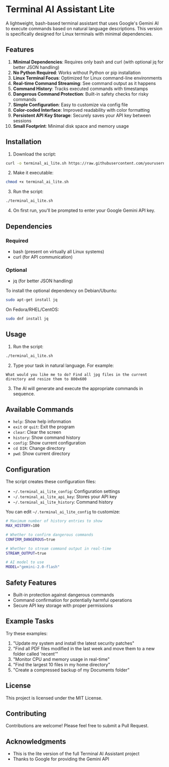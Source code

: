 # Terminal AI Assistant Lite

A lightweight, bash-based terminal assistant that uses Google's Gemini AI to execute commands based on natural language descriptions. This version is specifically designed for Linux terminals with minimal dependencies.

## Features

1. **Minimal Dependencies**: Requires only bash and curl (with optional jq for better JSON handling)
2. **No Python Required**: Works without Python or pip installation
3. **Linux Terminal Focus**: Optimized for Linux command-line environments
4. **Real-time Command Streaming**: See command output as it happens
5. **Command History**: Tracks executed commands with timestamps
6. **Dangerous Command Protection**: Built-in safety checks for risky commands
7. **Simple Configuration**: Easy to customize via config file
8. **Color-coded Interface**: Improved readability with color formatting
9. **Persistent API Key Storage**: Securely saves your API key between sessions
10. **Small Footprint**: Minimal disk space and memory usage

## Installation

1. Download the script:
```bash
curl -o terminal_ai_lite.sh https://raw.githubusercontent.com/yourusername/Terminal_ai_assistant_lite/main/terminal_ai_lite.sh
```

2. Make it executable:
```bash
chmod +x terminal_ai_lite.sh
```

3. Run the script:
```bash
./terminal_ai_lite.sh
```

4. On first run, you'll be prompted to enter your Google Gemini API key.

## Dependencies

### Required
- bash (present on virtually all Linux systems)
- curl (for API communication)

### Optional
- jq (for better JSON handling)

To install the optional dependency on Debian/Ubuntu:
```bash
sudo apt-get install jq
```

On Fedora/RHEL/CentOS:
```bash
sudo dnf install jq
```

## Usage

1. Run the script:
```bash
./terminal_ai_lite.sh
```

2. Type your task in natural language. For example:
```
What would you like me to do? Find all jpg files in the current directory and resize them to 800x600
```

3. The AI will generate and execute the appropriate commands in sequence.

## Available Commands

- `help`: Show help information
- `exit` or `quit`: Exit the program
- `clear`: Clear the screen
- `history`: Show command history
- `config`: Show current configuration
- `cd DIR`: Change directory
- `pwd`: Show current directory

## Configuration

The script creates these configuration files:

- `~/.terminal_ai_lite_config`: Configuration settings
- `~/.terminal_ai_lite_api_key`: Stores your API key
- `~/.terminal_ai_lite_history`: Command history

You can edit `~/.terminal_ai_lite_config` to customize:

```bash
# Maximum number of history entries to show
MAX_HISTORY=100

# Whether to confirm dangerous commands
CONFIRM_DANGEROUS=true

# Whether to stream command output in real-time
STREAM_OUTPUT=true

# AI model to use
MODEL="gemini-2.0-flash"
```

## Safety Features

- Built-in protection against dangerous commands
- Command confirmation for potentially harmful operations
- Secure API key storage with proper permissions

## Example Tasks

Try these examples:

1. "Update my system and install the latest security patches"
2. "Find all PDF files modified in the last week and move them to a new folder called 'recent'"
3. "Monitor CPU and memory usage in real-time"
4. "Find the largest 10 files in my home directory"
5. "Create a compressed backup of my Documents folder"

## License

This project is licensed under the MIT License.

## Contributing

Contributions are welcome! Please feel free to submit a Pull Request.

## Acknowledgments

- This is the lite version of the full Terminal AI Assistant project
- Thanks to Google for providing the Gemini API 